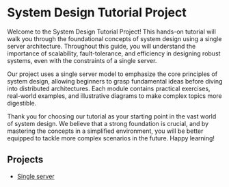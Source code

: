 # System Design Tutorial Project

Welcome to the System Design Tutorial Project! This hands-on tutorial will walk you through the foundational concepts of system design using a single server architecture. Throughout this guide, you will understand the importance of scalability, fault-tolerance, and efficiency in designing robust systems, even with the constraints of a single server.

Our project uses a single server model to emphasize the core principles of system design, allowing beginners to grasp fundamental ideas before diving into distributed architectures. Each module contains practical exercises, real-world examples, and illustrative diagrams to make complex topics more digestible.

Thank you for choosing our tutorial as your starting point in the vast world of system design. We believe that a strong foundation is crucial, and by mastering the concepts in a simplified environment, you will be better equipped to tackle more complex scenarios in the future. Happy learning!

## Projects 

- [Single server](single-server/README.md)